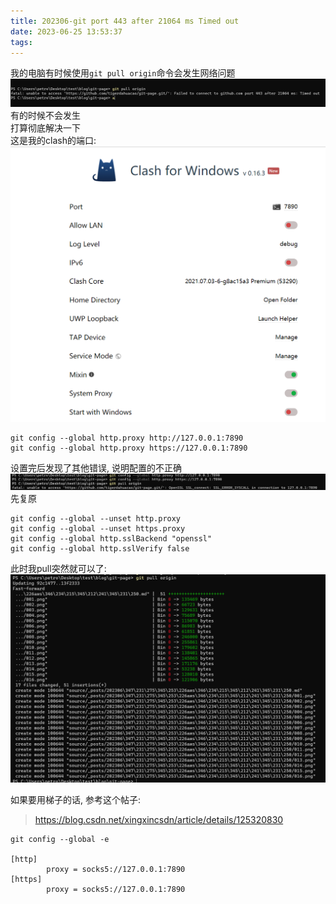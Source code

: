 ```yaml
---
title: 202306-git port 443 after 21064 ms Timed out
date: 2023-06-25 13:53:37
tags:
---
```


我的电脑有时候使用`git pull origin`命令会发生网络问题
![pages](202306-git-port-443-after-21064-ms-Timed-out/001.png)
有的时候不会发生  
打算彻底解决一下  
这是我的clash的端口:
![pages](202306-git-port-443-after-21064-ms-Timed-out/002.png)
```git
git config --global http.proxy http://127.0.0.1:7890
git config --global http.proxy https://127.0.0.1:7890
```
设置完后发现了其他错误, 说明配置的不正确
![pages](202306-git-port-443-after-21064-ms-Timed-out/003.png)
先复原
```git
git config --global --unset http.proxy
git config --global --unset https.proxy
git config --global http.sslBackend "openssl"
git config --global http.sslVerify false
```
此时我pull突然就可以了:
![pages](202306-git-port-443-after-21064-ms-Timed-out/004.png)

如果要用梯子的话, 参考这个帖子:
> https://blog.csdn.net/xingxincsdn/article/details/125320830
```git
git config --global -e

[http]
        proxy = socks5://127.0.0.1:7890
[https]
        proxy = socks5://127.0.0.1:7890
```